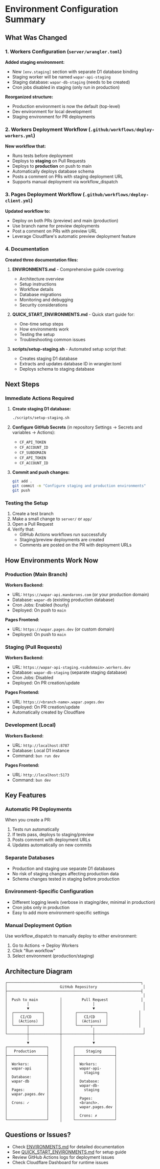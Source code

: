 # Environment Configuration Summary

## What Was Changed

### 1. Workers Configuration (`server/wrangler.toml`)

**Added staging environment:**
- New `[env.staging]` section with separate D1 database binding
- Staging worker will be named `wapar-api-staging`
- Staging database: `wapar-db-staging` (needs to be created)
- Cron jobs disabled in staging (only run in production)

**Reorganized structure:**
- Production environment is now the default (top-level)
- Dev environment for local development
- Staging environment for PR deployments

### 2. Workers Deployment Workflow (`.github/workflows/deploy-workers.yml`)

**New workflow that:**
- Runs tests before deployment
- Deploys to **staging** on Pull Requests
- Deploys to **production** on push to main
- Automatically deploys database schema
- Posts a comment on PRs with staging deployment URL
- Supports manual deployment via workflow_dispatch

### 3. Pages Deployment Workflow (`.github/workflows/deploy-client.yml`)

**Updated workflow to:**
- Deploy on both PRs (preview) and main (production)
- Use branch name for preview deployments
- Post a comment on PRs with preview URL
- Leverage Cloudflare's automatic preview deployment feature

### 4. Documentation

**Created three documentation files:**

1. **ENVIRONMENTS.md** - Comprehensive guide covering:
   - Architecture overview
   - Setup instructions
   - Workflow details
   - Database migrations
   - Monitoring and debugging
   - Security considerations

2. **QUICK_START_ENVIRONMENTS.md** - Quick start guide for:
   - One-time setup steps
   - How environments work
   - Testing the setup
   - Troubleshooting common issues

3. **scripts/setup-staging.sh** - Automated setup script that:
   - Creates staging D1 database
   - Extracts and updates database ID in wrangler.toml
   - Deploys schema to staging database

## Next Steps

### Immediate Actions Required

1. **Create staging D1 database:**
   ```bash
   ./scripts/setup-staging.sh
   ```

2. **Configure GitHub Secrets** (in repository Settings → Secrets and variables → Actions):
   - `CF_API_TOKEN`
   - `CF_ACCOUNT_ID`
   - `CF_SUBDOMAIN`
   - `CF_API_TOKEN`
   - `CF_ACCOUNT_ID`

3. **Commit and push changes:**
   ```bash
   git add .
   git commit -m "Configure staging and production environments"
   git push
   ```

### Testing the Setup

1. Create a test branch
2. Make a small change to `server/` or `app/`
3. Open a Pull Request
4. Verify that:
   - GitHub Actions workflows run successfully
   - Staging/preview deployments are created
   - Comments are posted on the PR with deployment URLs

## How Environments Work Now

### Production (Main Branch)

**Workers Backend:**
- URL: `https://wapar-api.mandarons.com` (or your production domain)
- Database: `wapar-db` (existing production database)
- Cron Jobs: Enabled (hourly)
- Deployed: On push to `main`

**Pages Frontend:**
- URL: `https://wapar.pages.dev` (or custom domain)
- Deployed: On push to `main`

### Staging (Pull Requests)

**Workers Backend:**
- URL: `https://wapar-api-staging.<subdomain>.workers.dev`
- Database: `wapar-db-staging` (separate staging database)
- Cron Jobs: Disabled
- Deployed: On PR creation/update

**Pages Frontend:**
- URL: `https://<branch-name>.wapar.pages.dev`
- Deployed: On PR creation/update
- Automatically created by Cloudflare

### Development (Local)

**Workers Backend:**
- URL: `http://localhost:8787`
- Database: Local D1 instance
- Command: `bun run dev`

**Pages Frontend:**
- URL: `http://localhost:5173`
- Command: `bun dev`

## Key Features

### Automatic PR Deployments

When you create a PR:
1. Tests run automatically
2. If tests pass, deploys to staging/preview
3. Posts comment with deployment URLs
4. Updates automatically on new commits

### Separate Databases

- Production and staging use separate D1 databases
- No risk of staging changes affecting production data
- Schema changes tested in staging before production

### Environment-Specific Configuration

- Different logging levels (verbose in staging/dev, minimal in production)
- Cron jobs only in production
- Easy to add more environment-specific settings

### Manual Deployment Option

Use workflow_dispatch to manually deploy to either environment:
1. Go to Actions → Deploy Workers
2. Click "Run workflow"
3. Select environment (production/staging)

## Architecture Diagram

```
┌─────────────────────────────────────────────────────────────┐
│                        GitHub Repository                     │
├─────────────────────────────────────────────────────────────┤
│                                                              │
│  Push to main          │         Pull Request               │
│         │              │              │                      │
│         ▼              │              ▼                      │
│  ┌─────────────┐       │      ┌─────────────┐              │
│  │   CI/CD     │       │      │   CI/CD     │              │
│  │  (Actions)  │       │      │  (Actions)  │              │
│  └──────┬──────┘       │      └──────┬──────┘              │
│         │              │              │                      │
└─────────┼──────────────┼──────────────┼──────────────────────┘
          │              │              │
          ▼              │              ▼
┌──────────────────┐     │     ┌──────────────────┐
│   Production     │     │     │     Staging      │
├──────────────────┤     │     ├──────────────────┤
│                  │     │     │                  │
│  Workers:        │     │     │  Workers:        │
│  wapar-api       │     │     │  wapar-api-      │
│                  │     │     │    staging       │
│  Database:       │     │     │                  │
│  wapar-db        │     │     │  Database:       │
│                  │     │     │  wapar-db-       │
│  Pages:          │     │     │    staging       │
│  wapar.pages.dev │     │     │                  │
│                  │     │     │  Pages:          │
│  Crons: ✓        │     │     │  <branch>.       │
│                  │     │     │  wapar.pages.dev │
│                  │     │     │                  │
│                  │     │     │  Crons: ✗        │
└──────────────────┘     │     └──────────────────┘
```

## Questions or Issues?

- Check [ENVIRONMENTS.md](./ENVIRONMENTS.md) for detailed documentation
- See [QUICK_START_ENVIRONMENTS.md](./QUICK_START_ENVIRONMENTS.md) for setup guide
- Review GitHub Actions logs for deployment issues
- Check Cloudflare Dashboard for runtime issues
